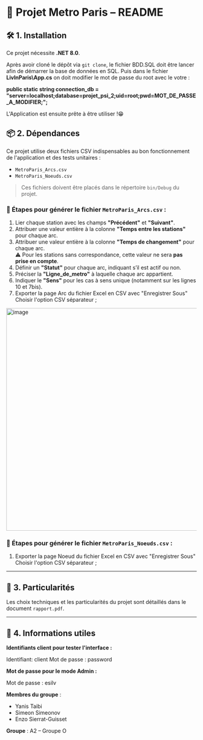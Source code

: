 # 📍 Projet Metro Paris – README

## 🛠️ 1. Installation

Ce projet nécessite **.NET 8.0**.

Après avoir cloné le dépôt via `git clone`, le fichier BDD.SQL doit être lancer afin de démarrer la base de données en SQL.
Puis dans le fichier **LivInParis\App.cs** on doit modifier le mot de passe du root avec le votre : 

**public static string connection_db = "server=localhost;database=projet_psi_2;uid=root;pwd=MOT_DE_PASSE_A_MODIFIER;";**

L'Application est ensuite prête à être utiliser !😁​

## 📦 2. Dépendances

Ce projet utilise deux fichiers CSV indispensables au bon fonctionnement de l'application et des tests unitaires :

- `MetroParis_Arcs.csv`
- `MetroParis_Noeuds.csv`

> Ces fichiers doivent être placés dans le répertoire `bin/Debug` du projet.

### 🧩 Étapes pour générer le fichier `MetroParis_Arcs.csv` :

1. Lier chaque station avec les champs **"Précédent"** et **"Suivant"**.
2. Attribuer une valeur entière à la colonne **"Temps entre les stations"** pour chaque arc.
3. Attribuer une valeur entière à la colonne **"Temps de changement"** pour chaque arc.  
   ⚠️ Pour les stations sans correspondance, cette valeur ne sera **pas prise en compte**.
4. Définir un **"Statut"** pour chaque arc, indiquant s’il est actif ou non.
5. Préciser la **"Ligne_de_metro"** à laquelle chaque arc appartient.
6. Indiquer le **"Sens"** pour les cas à sens unique (notamment sur les lignes 10 et 7bis).
7. Exporter la page Arc du fichier Excel en CSV avec "Enregistrer Sous" Choisir l'option CSV séparateur ;
   
<img width="589" alt="image" src="https://github.com/user-attachments/assets/6d9bfa17-4550-4f9b-a158-ecd101a6630a" />

### 🧩 Étapes pour générer le fichier `MetroParis_Noeuds.csv` :

1. Exporter la page Noeud du fichier Excel en CSV avec "Enregistrer Sous" Choisir l'option CSV séparateur ;

---

## 📌 3. Particularités

Les choix techniques et les particularités du projet sont détaillés dans le document `rapport.pdf`.

---

## 👥 4. Informations utiles

**Identifiants client pour tester l'interface :**

Identifiant: client
Mot de passe : password

**Mot de passe pour le mode Admin :**

Mot de passe : esilv

**Membres du groupe** :
- Yanis Taibi  
- Simeon Simeonov  
- Enzo Sierrat-Guisset  

**Groupe** : A2 – Groupe O
